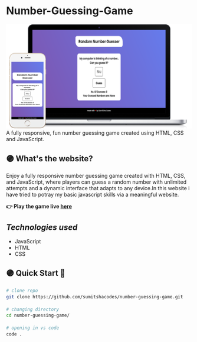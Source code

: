 # Number-Guessing-Game

![screenshot of random number gussing website](./images/screenshot.png?raw=true)
A fully responsive, fun number guessing game created using HTML, CSS and JavaScript.

## 🟣 What's the website?

Enjoy a fully responsive number guessing game created with HTML, CSS, and JavaScript, where players can guess a random number with unlimited attempts and a dynamic interface that adapts to any device.In this website i have tried to potray my basic javascript skills via a meaningful website.

**👉 Play the game live [here](https://sumitshacodes.github.io/number-guessing-game/)**

## *Technologies used*
- JavaScript
- HTML
- CSS

## 🟣 **Quick Start 🚀**
```bash
# clone repo
git clone https://github.com/sumitshacodes/number-guessing-game.git

# changing directory
cd number-guessing-game/

# opening in vs code
code .
```
